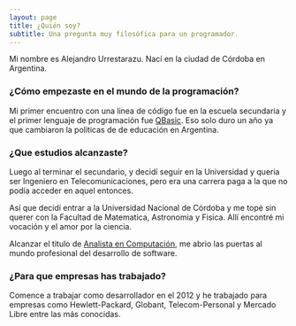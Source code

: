 ```yaml
---
layout: page
title: ¿Quién soy?
subtitle: Una pregunta muy filosófica para un programador.
---
```


Mi nombre es Alejandro Urrestarazu. Nací en la ciudad de Córdoba en Argentina.


### ¿Cómo empezaste en el mundo de la programación?

Mi primer encuentro con una linea de código fue en la escuela secundaria y el primer lenguaje de programación fue [QBasic](https://es.wikipedia.org/wiki/QBASIC). Eso solo duro un año ya que cambiaron la politicas de de educación en Argentina.

### ¿Que estudios alcanzaste?

Luego al terminar el secundario, y decidí seguir en la Universidad y queria ser Ingeniero en Telecomunicaciones, pero era una carrera paga a la que no podía acceder en aquel entonces.

Así que decidí entrar a la Universidad Nacional de Córdoba y me topé sin querer con la Facultad de Matematica, Astronomia y Fisica. Allí encontré mi vocación y el amor por la ciencia.

Alcanzar el titulo de [Analista en Computación](https://www.famaf.unc.edu.ar/academica/grado/analista-en-computaci%C3%B3n/), me abrio las puertas al mundo profesional del desarrollo de software.

### ¿Para que empresas has trabajado?

Comence a trabajar como desarrollador en el 2012 y he trabajado para empresas como Hewlett-Packard, Globant, Telecom-Personal y Mercado Libre entre las más conocidas.

              